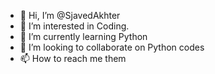 - 👋 Hi, I’m @SjavedAkhter
- 👀 I’m interested in Coding.
- 🌱 I’m currently learning Python
- 💞️ I’m looking to collaborate on Python codes
- 📫 How to reach me them

<!---
SjavedAkhter/SjavedAkhter is a ✨ special ✨ repository because its `README.md` (this file) appears on your GitHub profile.
You can click the Preview link to take a look at your changes.
--->
